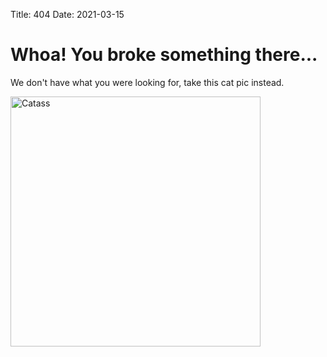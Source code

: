 Title: 404
Date: 2021-03-15

# Whoa! You broke something there...

We don't have what you were looking for, take this cat pic instead.

<img src="https://cataas.com/cat/says/Sorry,%20I%20coudn't%20find%20that" alt="Catass" width="400"/>
